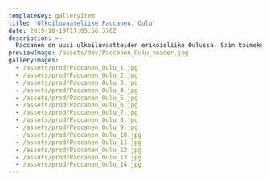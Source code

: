 ```yaml
---
templateKey: galleryItem
title: 'Ulkoiluvaateliike Paccanen, Oulu'
date: 2019-10-19T17:05:56.370Z
description: >-
  Paccanen on uusi ulkoiluvaatteiden erikoisliike Oulussa. Sain toimeksiannon suunnitella myymälään  sisustuksen yleisilmeen, pinnat, valaistuksen, myymäläkalusteet ja näyteikkunat. Lähdimme tavoittelemaan asiakkaan kanssa alppityylistä, viihtyisää sisustusta. Tätä fiilistä saatiin aikaan käyttämällä sisustuksessa puuta riittävästi, mutta ei liikaa. Valkoiset pinnat raikastavat myymälän ilmettä ja tuovat omalta osaltaan tehokkaasti värikkäitä tuotteita esiin. Valaistuksella korostetaan myytäviä tuotteita. Mittatilauksena teetetyt myymäläkalusteet suunniteltiin palvelemaan myyntiä. Näyteikkunat luovat asiakkaille mielleyhtymiä luontoon ja ulkoiluun.
previewImage: /assets/dev/Paccanen_Oulu_header.jpg
galleryImages:
  - /assets/prod/Paccanen_Oulu_1.jpg
  - /assets/prod/Paccanen_Oulu_2.jpg
  - /assets/prod/Paccanen_Oulu_3.jpg
  - /assets/prod/Paccanen_Oulu_4.jpg
  - /assets/prod/Paccanen_Oulu_5.jpg
  - /assets/prod/Paccanen_Oulu_6.jpg
  - /assets/prod/Paccanen_Oulu_7.jpg
  - /assets/prod/Paccanen_Oulu_8.jpg
  - /assets/prod/Paccanen_Oulu_9.jpg
  - /assets/prod/Paccanen_Oulu_10.jpg
  - /assets/prod/Paccanen_Oulu_11.jpg
  - /assets/prod/Paccanen_Oulu_12.jpg
  - /assets/prod/Paccanen_Oulu_13.jpg
  - /assets/prod/Paccanen_Oulu_14.jpg
---
```

